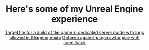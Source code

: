 <div align="center">
    <h1>Here's some of my Unreal Engine experience</h1>
</div>

<div align="center">
    <a href="https://github.com/adskoe96/UnrealStuff/blob/master/YourGameServer.Targets.cs", target="_blank">Target file for a build of the game in dedicated server mode with logs allowed in Shipping mode</a>
    <a href="https://github.com/adskoe96/UnrealStuff/blob/master/DefaultGame.ini", target="_blank">Defense against players who play with speedhack</a>
</div>
